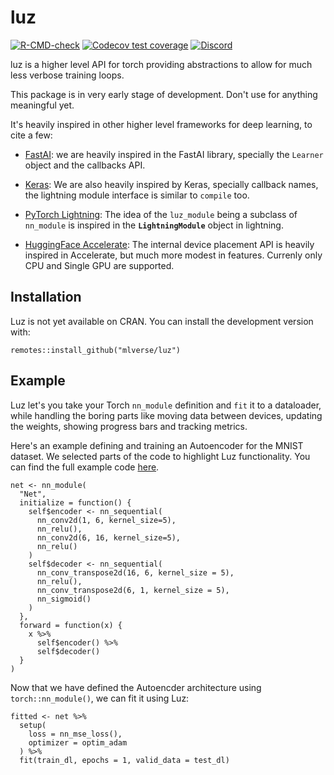 # luz

<!-- badges: start -->
[![R-CMD-check](https://github.com/mlverse/luz/workflows/R-CMD-check/badge.svg)](https://github.com/mlverse/luz/actions)
[![Codecov test coverage](https://codecov.io/gh/mlverse/luz/branch/master/graph/badge.svg)](https://codecov.io/gh/mlverse/luz?branch=master)
[![Discord](https://img.shields.io/discord/837019024499277855?logo=discord)](https://discord.com/invite/s3D5cKhBkx)
<!-- badges: end -->

luz is a higher level API for torch providing abstractions to allow for much less verbose training loops.

This package is in very early stage of development. Don't use for anything meaningful yet.

It's heavily inspired in other higher level frameworks for deep learning, to cite a few:

-   [FastAI](https://docs.fast.ai/): we are heavily inspired in the FastAI library, specially the `Learner` object and the callbacks API.

-   [Keras](https://keras.io/): We are also heavily inspired by Keras, specially callback names, the lightning module interface is similar to `compile` too.

-   [PyTorch Lightning](https://www.pytorchlightning.ai/): The idea of the `luz_module` being a subclass of `nn_module` is inspired in the **`LightningModule`** object in lightning.

-   [HuggingFace Accelerate](https://huggingface.co/docs/accelerate/): The internal device placement API is heavily inspired in Accelerate, but much more modest in features. Currenly only CPU and Single GPU are supported.

## Installation

Luz is not yet available on CRAN. You can install the development version with:

```{.r}
remotes::install_github("mlverse/luz")
```

## Example

Luz let's you take your Torch `nn_module` definition and `fit` it to a dataloader, while
handling the boring parts like moving data between devices, updating the weights, 
showing progress bars and tracking metrics.

Here's an example defining and training an Autoencoder for the MNIST dataset.
We selected parts of the code to highlight Luz functionality. You can find the
full example code [here](https://mlverse.github.io/luz/articles/examples/mnist-autoencoder.html).

```{.r}
net <- nn_module(
  "Net",
  initialize = function() {
    self$encoder <- nn_sequential(
      nn_conv2d(1, 6, kernel_size=5),
      nn_relu(),
      nn_conv2d(6, 16, kernel_size=5),
      nn_relu()
    )
    self$decoder <- nn_sequential(
      nn_conv_transpose2d(16, 6, kernel_size = 5),
      nn_relu(),
      nn_conv_transpose2d(6, 1, kernel_size = 5),
      nn_sigmoid()
    )
  },
  forward = function(x) {
    x %>%
      self$encoder() %>%
      self$decoder()
  }
)
```

Now that we have defined the Autoencder architecture using `torch::nn_module()`,
we can fit it using Luz:

```{.r}
fitted <- net %>%
  setup(
    loss = nn_mse_loss(),
    optimizer = optim_adam
  ) %>%
  fit(train_dl, epochs = 1, valid_data = test_dl)
```

